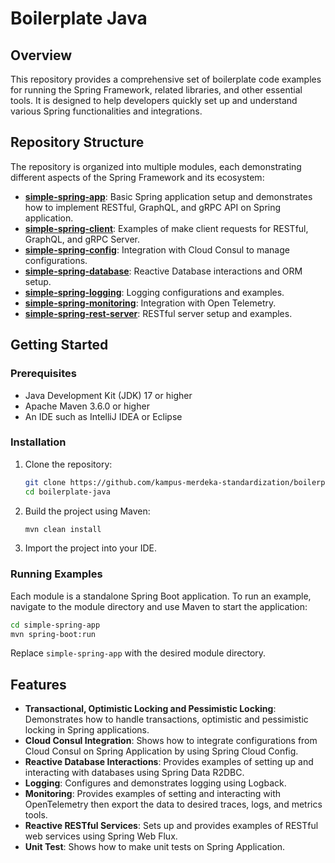 # Boilerplate Java

## Overview

This repository provides a comprehensive set of boilerplate code examples for running the Spring Framework, related libraries, and other essential tools. It is designed to help developers quickly set up and understand various Spring functionalities and integrations.

## Repository Structure

The repository is organized into multiple modules, each demonstrating different aspects of the Spring Framework and its ecosystem:

- **[simple-spring-app](https://github.com/kampus-merdeka-standardization/boilerplate-java/tree/main/simple-spring-app)**: Basic Spring application setup and demonstrates how to implement RESTful, GraphQL, and gRPC API on Spring application.
- **[simple-spring-client](https://github.com/kampus-merdeka-standardization/boilerplate-java/tree/main/simple-spring-client)**: Examples of make client requests for RESTful, GraphQL, and gRPC Server.
- **[simple-spring-config](https://github.com/kampus-merdeka-standardization/boilerplate-java/tree/main/simple-spring-config)**: Integration with Cloud Consul to manage configurations.
- **[simple-spring-database](https://github.com/kampus-merdeka-standardization/boilerplate-java/tree/11709fd15a1f9db114051ba4ec56f7d942909254/simple-spring-database)**: Reactive Database interactions and ORM setup.
- **[simple-spring-logging](https://github.com/kampus-merdeka-standardization/boilerplate-java/tree/main/simple-spring-logging)**: Logging configurations and examples.
- **[simple-spring-monitoring](https://github.com/kampus-merdeka-standardization/boilerplate-java/tree/11709fd15a1f9db114051ba4ec56f7d942909254/simple-spring-monitoring)**: Integration with Open Telemetry.
- **[simple-spring-rest-server](https://github.com/kampus-merdeka-standardization/boilerplate-java/tree/11709fd15a1f9db114051ba4ec56f7d942909254/simple-spring-rest-server)**: RESTful server setup and examples.

## Getting Started

### Prerequisites

- Java Development Kit (JDK) 17 or higher
- Apache Maven 3.6.0 or higher
- An IDE such as IntelliJ IDEA or Eclipse

### Installation

1. Clone the repository:
    ```sh
    git clone https://github.com/kampus-merdeka-standardization/boilerplate-java.git
    cd boilerplate-java
    ```

2. Build the project using Maven:
    ```sh
    mvn clean install
    ```

3. Import the project into your IDE.

### Running Examples

Each module is a standalone Spring Boot application. To run an example, navigate to the module directory and use Maven to start the application:

```sh
cd simple-spring-app
mvn spring-boot:run
```

Replace `simple-spring-app` with the desired module directory.

## Features

- **Transactional, Optimistic Locking and Pessimistic Locking**: Demonstrates how to handle transactions, optimistic and pessimistic locking in Spring applications.
- **Cloud Consul Integration**: Shows how to integrate configurations from Cloud Consul on Spring Application by using Spring Cloud Config.
- **Reactive Database Interactions**: Provides examples of setting up and interacting with databases using Spring Data R2DBC.
- **Logging**: Configures and demonstrates logging using Logback.
- **Monitoring**: Provides examples of setting and interacting with OpenTelemetry then export the data to desired traces, logs, and metrics tools.
- **Reactive RESTful Services**: Sets up and provides examples of RESTful web services using Spring Web Flux.
- **Unit Test**: Shows how to make unit tests on Spring Application.